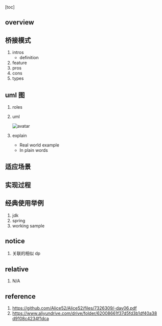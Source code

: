 [toc]

## overview

## 桥接模式

1. intros
   - definition
2. feature
3. pros
4. cons
5. types

## uml 图

1. roles
2. uml

   ![avatar](/static/image/dp/xx-uml.png)

3. explain

   - Real world example
   - In plain words

## 适应场景

## 实现过程

## 经典使用举例

1. jdk
2. spring
3. working sample

## notice

1. 关联的相似 dp

## relative

1. N/A

## reference

1. https://github.com/Alice52/Alice52/files/7326309/-day06.pdf
2. https://www.aliyundrive.com/drive/folder/62008661f37d5fd3b1df40a38d9108c4234f1dca
